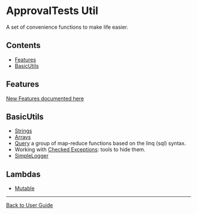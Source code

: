 <a id="top"></a>

# ApprovalTests Util
A set of convenience functions to make life easier.

<!-- toc -->
## Contents

  * [Features](#features)
  * [BasicUtils](#basicutils)<!-- endToc -->

## Features
[New Features documented here](Features.md#top)

## BasicUtils

* [Strings](StringUtils.md#top)
* [Arrays](ArrayUtils.md#top)
* [Query](reference/Query.md#top) a group of map-reduce functions based on the linq (sql) syntax.
* Working with [Checked Exceptions](reference/RuntimeExceptions.md#top): tools to hide them.
* [SimpleLogger](reference/SimpleLogger.md#top) 

## Lambdas

* [Mutable](how_to/UseMutablesInLambdas.md)

---

[Back to User Guide](README.md#top)
